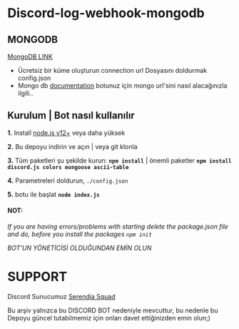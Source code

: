 # Discord-log-webhook-mongodb


## MONGODB

[MongoDB LINK](https://www.mongodb.com/)
* Ücretsiz bir küme oluşturun connection url Dosyasını doldurmak config.json 
* Mongo db [documentation](https://github.com/shinchanOP/discord-audit-log-webhook/wiki/HOW-TO-USE-MONGODB) botunuz için mongo url'sini nasıl alacağınızla ilgili..

## Kurulum | Bot nasıl kullanılır

 **1.** Install [node.js v12+](https://nodejs.org/api/cli.html#cli_unhandled_rejections_mode) veya daha yüksek

 **2.** Bu depoyu indirin ve açın    |    veya git klonla

 **3.** Tüm paketleri şu şekilde kurun: **`npm install`**     |  önemli paketler   **`npm install discord.js colors mongoose ascii-table`**

 **4.** Parametreleri doldurun,  `./config.json`

 **5.** botu ile başlat **`node index.js`**

#### **NOT:**

*If you are having errors/problems with starting delete the package.json file and do, before you install the packages `npm init`*

*BOT'UN YÖNETİCİSİ OLDUĞUNDAN EMİN OLUN*


# SUPPORT 


Discord Sunucumuz
 [Serendia Squad](https://discord.gg/serendia)

Bu arşiv yalnızca bu DISCORD BOT nedeniyle mevcuttur, bu nedenle bu Depoyu güncel tutabilmemiz için onları davet ettiğinizden emin olun;)
